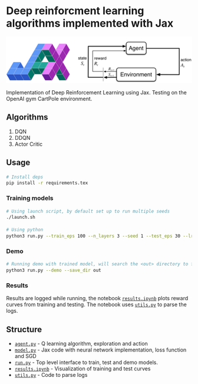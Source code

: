 # Deep reinforcment learning algorithms implemented with Jax

<img src="README.assets/logo.png" alt="image-20210329144135162"  />

Implementation of Deep Reinforcement Learning using Jax. Testing on the OpenAI gym CartPole environment.

## Algorithms

1. DQN
2. DDQN
3. Actor Critic



## Usage

```bash
# Install deps
pip install -r requirements.tex
```

### Training models
```bash
# Using launch script, by default set up to run multiple seeds
./launch.sh

# Using python
python3 run.py --train_eps 100 --n_layers 3 --seed 1 --test_eps 30 --lr 0.03 --batch_size 256 --warm_up_steps 500 --              epsilon_hlife 1500 --save_dir out/CartPole-v1/run/1
```

### Demo
```bash
# Running demo with trained model, will search the <out> directory to find best performing model
python3 run.py --demo --save_dir out
```

### Results
Results are logged while running, the notebook [`results.ipynb`](./results.ipynb) plots reward curves from training and testing. The notebook uses [`utils.py`](utils.py) to parse the logs. 


## Structure
* [`agent.py`](agent.py) - Q learning algorithm, exploration and action
* [`model.py`](model.py) - Jax code with neural network implementation, loss function and SGD
* [`run.py`](run.py) - Top level interface to train, test and demo models.
* [`results.ipynb`](results.ipynb) - Visualization of training and test curves
* [`utils.py`](utils.py) - Code to parse logs

